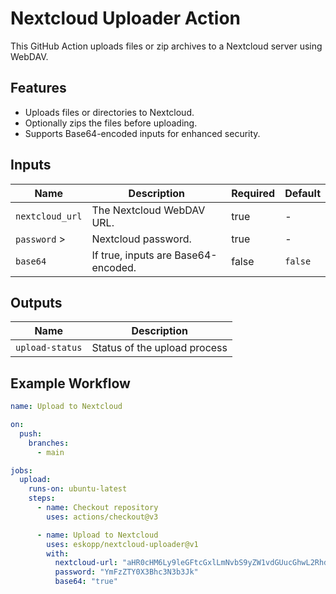 # Nextcloud Uploader Action

This GitHub Action uploads files or zip archives to a Nextcloud server using WebDAV.

## Features

- Uploads files or directories to Nextcloud.
- Optionally zips the files before uploading.
- Supports Base64-encoded inputs for enhanced security.

## Inputs

| Name              | Description                                       | Required | Default  |
|-------------------|---------------------------------------------------|----------|----------|
| `nextcloud_url`   | The Nextcloud WebDAV URL.                         | true     | -        |
| `password` >       | Nextcloud password.                               | true     | -        |
| `base64`          | If true, inputs are Base64-encoded.               | false    | `false`  |

## Outputs

| Name            | Description                  |
|-----------------|------------------------------|
| `upload-status` | Status of the upload process |

## Example Workflow

```yaml
name: Upload to Nextcloud

on:
  push:
    branches:
      - main

jobs:
  upload:
    runs-on: ubuntu-latest
    steps:
      - name: Checkout repository
        uses: actions/checkout@v3

      - name: Upload to Nextcloud
        uses: eskopp/nextcloud-uploader@v1
        with:
          nextcloud-url: "aHR0cHM6Ly9leGFtcGxlLmNvbS9yZW1vdGUucGhwL2Rhdi9maWxlcy91c2Vy"
          password: "YmFzZTY0X3Bhc3N3b3Jk"
          base64: "true"

